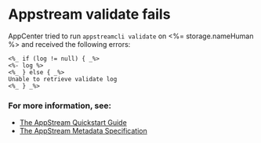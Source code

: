 # Appstream validate fails

AppCenter tried to run `appstreamcli validate` on <%= storage.nameHuman %> and
received the following errors:

```
<%_ if (log != null) { _%>
<%- log %>
<%_ } else { _%>
Unable to retrieve validate log
<%_ } _%>
```

### For more information, see:
- [The AppStream Quickstart Guide](https://www.freedesktop.org/software/appstream/docs/chap-Quickstart.html)
- [The AppStream Metadata Specification](https://www.freedesktop.org/software/appstream/docs/chap-Metadata.html)

